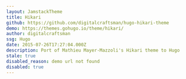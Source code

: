 ```yaml
---
layout: JamstackTheme
title: Hikari
github: https://github.com/digitalcraftsman/hugo-hikari-theme
demo: https://themes.gohugo.io/theme/hikari/
author: digitalcraftsman
ssg: Hugo
date: 2015-07-26T17:27:04.000Z
description: Port of Mathieu Mayer-Mazzoli's Hikari theme to Hugo
stale: true
disabled_reason: demo url not found
disabled: true
---
```

